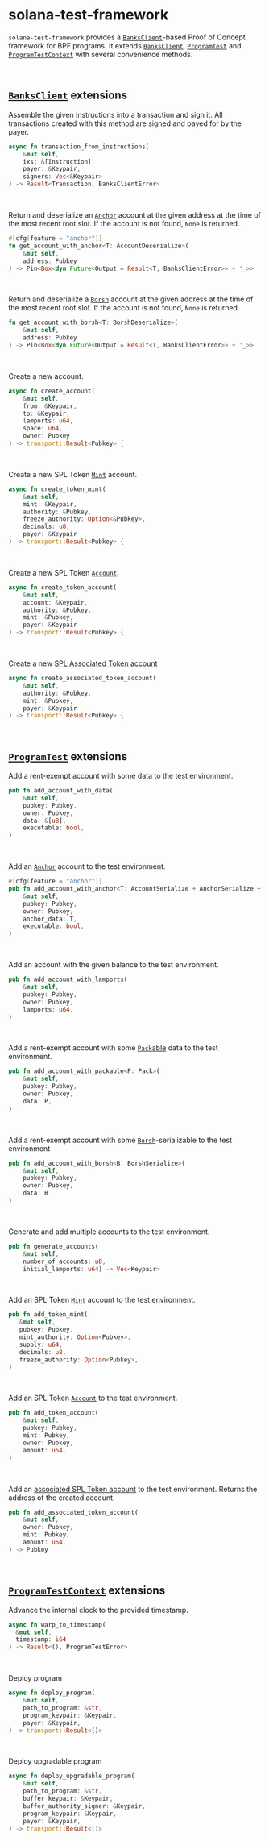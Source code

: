 # solana-test-framework

`solana-test-framework` provides a [`BanksClient`](https://docs.rs/solana-banks-client/latest/solana_banks_client/struct.BanksClient.html)-based Proof of Concept framework for BPF programs.
It extends [`BanksClient`](https://docs.rs/solana-banks-client/latest/solana_banks_client/struct.BanksClient.html),
[`ProgramTest`](https://docs.rs/solana-program-test/latest/solana_program_test/struct.ProgramTest.html)
and [`ProgramTestContext`](https://docs.rs/solana-program-test/latest/solana_program_test/struct.ProgramTestContext.html) with several convenience methods.

&nbsp;
&nbsp;

## [`BanksClient`](https://docs.rs/solana-banks-client/latest/solana_banks_client/struct.BanksClient.html) extensions

Assemble the given instructions into a transaction and sign it.
All transactions created with this method are signed and payed for by the payer.

```rust
async fn transaction_from_instructions(
    &mut self,
    ixs: &[Instruction],
    payer: &Keypair,
    signers: Vec<&Keypair>
) -> Result<Transaction, BanksClientError>
```

&nbsp;

Return and deserialize an [`Anchor`](https://docs.rs/anchor-lang/latest/anchor_lang/trait.AccountDeserialize.html) account at the given address at the time of the most recent root slot.
If the account is not found, `None` is returned.

```rust
#[cfg(feature = "anchor")]
fn get_account_with_anchor<T: AccountDeserialize>(
    &mut self,
    address: Pubkey
) -> Pin<Box<dyn Future<Output = Result<T, BanksClientError>> + '_>>
```

&nbsp;

Return and deserialize a [`Borsh`](https://docs.rs/borsh/latest/borsh/) account at the given address at the time of the most recent root slot.
If the account is not found, `None` is returned.

```rust
fn get_account_with_borsh<T: BorshDeserialize>(
    &mut self,
    address: Pubkey
) -> Pin<Box<dyn Future<Output = Result<T, BanksClientError>> + '_>>
```

&nbsp;

Create a new account.

```rust
async fn create_account(
    &mut self,
    from: &Keypair,
    to: &Keypair,
    lamports: u64,
    space: u64,
    owner: Pubkey
) -> transport::Result<Pubkey> {
```

&nbsp;

Create a new SPL Token [`Mint`](https://docs.rs/spl-token/latest/spl_token/state/struct.Mint.html) account.

```rust
async fn create_token_mint(
    &mut self,
    mint: &Keypair,
    authority: &Pubkey,
    freeze_authority: Option<&Pubkey>,
    decimals: u8,
    payer: &Keypair
) -> transport::Result<Pubkey> {
```

&nbsp;

Create a new SPL Token [`Account`](https://docs.rs/spl-token/latest/spl_token/state/struct.Account.html).

```rust
async fn create_token_account(
    &mut self,
    account: &Keypair,
    authority: &Pubkey,
    mint: &Pubkey,
    payer: &Keypair
) -> transport::Result<Pubkey> {
```

&nbsp;

Create a new [SPL Associated Token account](https://spl.solana.com/associated-token-account)

```rust
async fn create_associated_token_account(
    &mut self,
    authority: &Pubkey,
    mint: &Pubkey,
    payer: &Keypair
) -> transport::Result<Pubkey> {
```

&nbsp;

## [`ProgramTest`](https://docs.rs/solana-program-test/latest/solana_program_test/struct.ProgramTest.html) extensions

Add a rent-exempt account with some data to the test environment.

```rust
pub fn add_account_with_data(
    &mut self,
    pubkey: Pubkey,
    owner: Pubkey,
    data: &[u8],
    executable: bool,
)
```

&nbsp;

Add an [`Anchor`](https://docs.rs/anchor-lang/latest/anchor_lang/attr.account.html) account to the test environment.

```rust
#[cfg(feature = "anchor")]
pub fn add_account_with_anchor<T: AccountSerialize + AnchorSerialize + Discriminator>(
    &mut self,
    pubkey: Pubkey,
    owner: Pubkey,
    anchor_data: T,
    executable: bool,
)
```

&nbsp;

Add an account with the given balance to the test environment.

```rust
pub fn add_account_with_lamports(
    &mut self,
    pubkey: Pubkey,
    owner: Pubkey,
    lamports: u64,
)
```

&nbsp;

Add a rent-exempt account with some [`Pack`able](https://docs.rs/solana-program/latest/solana_program/program_pack/trait.Pack.html) data to the test environment.

```rust
pub fn add_account_with_packable<P: Pack>(
    &mut self,
    pubkey: Pubkey,
    owner: Pubkey,
    data: P,
)
```

&nbsp;

Add a rent-exempt account with some [`Borsh`](https://docs.rs/borsh/latest/borsh/)-serializable to the test environment

```rust
pub fn add_account_with_borsh<B: BorshSerialize>(
    &mut self,
    pubkey: Pubkey,
    owner: Pubkey,
    data: B
)
```

&nbsp;

Generate and add multiple accounts to the test environment.

```rust
pub fn generate_accounts(
    &mut self,
    number_of_accounts: u8,
    initial_lamports: u64) -> Vec<Keypair>
```

&nbsp;

Add an SPL Token [`Mint`](https://docs.rs/spl-token/latest/spl_token/state/struct.Mint.html) account to the test environment.

```rust
pub fn add_token_mint(
   &mut self,
   pubkey: Pubkey,
   mint_authority: Option<Pubkey>,
   supply: u64,
   decimals: u8,
   freeze_authority: Option<Pubkey>,
)
```

&nbsp;

Add an SPL Token [`Account`](https://docs.rs/spl-token/latest/spl_token/state/struct.Account.html) to the test environment.

```rust
pub fn add_token_account(
    &mut self,
    pubkey: Pubkey,
    mint: Pubkey,
    owner: Pubkey,
    amount: u64,
)
```

&nbsp;

Add an [associated SPL Token account](https://spl.solana.com/associated-token-account) to the test environment.
Returns the address of the created account.

```rust
pub fn add_associated_token_account(
    &mut self,
    owner: Pubkey,
    mint: Pubkey,
    amount: u64,
) -> Pubkey
```

&nbsp;

## [`ProgramTestContext`](https://docs.rs/solana-program-test/latest/solana_program_test/struct.ProgramTestContext.html) extensions

Advance the internal clock to the provided timestamp.

```rust
async fn warp_to_timestamp(
  &mut self,
  timestamp: i64
) -> Result<(), ProgramTestError>
```

&nbsp;

Deploy program

```rust
async fn deploy_program(
    &mut self,
    path_to_program: &str,
    program_keypair: &Keypair,
    payer: &Keypair,
) -> transport::Result<()>
```

&nbsp;

Deploy upgradable program

```rust
async fn deploy_upgradable_program(
    &mut self,
    path_to_program: &str,
    buffer_keypair: &Keypair,
    buffer_authority_signer: &Keypair,
    program_keypair: &Keypair,
    payer: &Keypair,
) -> transport::Result<()>
```

&nbsp;
